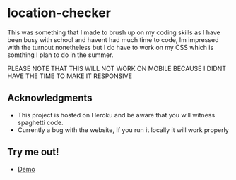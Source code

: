 # location-checker
This was something that I made to brush up on my coding skills as 
I have been busy with school and havent had much time to code, 
Im impressed with the turnout nonetheless but I do have to work on my CSS
which is somthing I plan to do in the summer.

PLEASE NOTE THAT THIS WILL NOT WORK ON MOBILE BECAUSE I DIDNT HAVE THE TIME TO MAKE IT RESPONSIVE

## Acknowledgments

* This project is hosted on Heroku and be aware that you will witness spaghetti code.
* Currently a bug with the website, If you run it locally it will work properly

## Try me out!

* [Demo](https://location-checker.herokuapp.com//)
